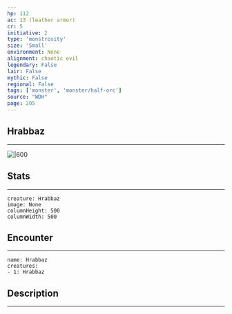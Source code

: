 ```yaml
---
hp: 112
ac: 13 (leather armor)
cr: 5
initiative: 2
type: 'monstrosity'    
size: 'Small'
environment: None
alignment: chaotic evil
legendary: False
lair: False
mythic: False
regional: False
tags: ['monster', 'monster/half-orc']
source: "WDH"
page: 205
---
```


## Hrabbaz
---

![|600](D:/Program%20Files/5e.tools/img/bestiary/WDH/Hrabbaz.jpg)

## Stats
---

```statblock
creature: Hrabbaz
image: None
columnHeight: 500
columnWidth: 500
```

## Encounter
---

```encounter-table
name: Hrabbaz
creatures:
- 1: Hrabbaz
```

## Description
---




